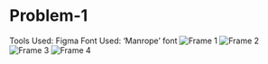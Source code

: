 # Problem-1
Tools Used: Figma
Font Used: ‘Manrope’ font
![Frame 1](https://github.com/ashtonlobo1998/Problem-1/assets/137905850/64ca3547-2dd5-4d62-9577-0ee22dd65b5b)
![Frame 2](https://github.com/ashtonlobo1998/Problem-1/assets/137905850/62e47324-df89-4d48-8f7b-65f9ad90821b)
![Frame 3](https://github.com/ashtonlobo1998/Problem-1/assets/137905850/f7d24323-66bf-4704-887f-13ee290849e8)
![Frame 4](https://github.com/ashtonlobo1998/Problem-1/assets/137905850/fb02718f-c51e-4241-a354-c87df8a775a0)
